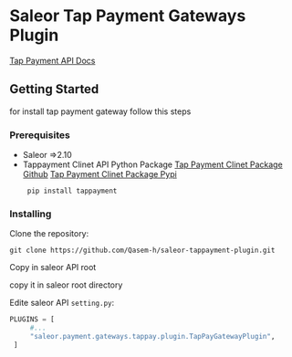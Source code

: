 # Saleor Tap Payment Gateways Plugin
  [Tap Payment API Docs](https://tappayments.api-docs.io/)

## Getting Started

for install tap payment gateway follow this steps

### Prerequisites

- Saleor =>2.10
- Tappayment Clinet API Python Package 
  [Tap Payment Clinet Package Github](https://github.com/Qasem-h/tappayment-python)
  [Tap Payment Clinet Package Pypi](https://pypi.org/project/)
  ```  
   pip install tappayment
  ```
   

### Installing

Clone the repository:

```
git clone https://github.com/Qasem-h/saleor-tappayment-plugin.git
```

Copy in saleor API root

copy it in saleor root directory
 
Edite saleor API `setting.py`:
```python
PLUGINS = [
     #...
     "saleor.payment.gateways.tappay.plugin.TapPayGatewayPlugin",
 ]
```
